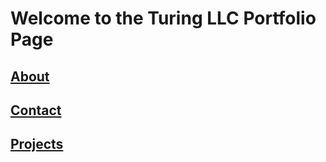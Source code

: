# Welcome to the Turing LLC Portfolio Page

## [About](About.md)

## [Contact](Contact.md)
 
## [Projects](Work_Projects)
